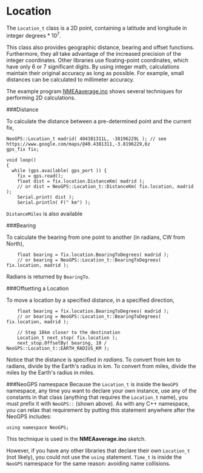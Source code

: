 Location
========
The `Location_t` class is a 2D point, containing a latitude and longitude in integer degrees * 10<sup>7</sup>.

This class also provides geographic distance, bearing and offset functions.  Furthermore, they all take advantage of the increased precision of the integer coordinates.  Other libraries use floating-point coordinates, which have only 6 or 7 significant digits.  By using integer math, calculations maintain their original accuracy as long as possible.  For example, small distances can be calculated to millimeter accuracy.

The example program [NMEAaverage.ino](/examples/NMEAaverage/NMEAaverage.ino) shows several techniques for performing 2D calculations.

###Distance

To calculate the distance between a pre-determined point and the current fix,

```
NeoGPS::Location_t madrid( 404381311L, -38196229L ); // see https://www.google.com/maps/@40.4381311,-3.8196229,6z
gps_fix fix;

void loop()
{
  while (gps.available( gps_port )) {
    fix = gps.read();
    float dist = fix.location.DistanceKm( madrid );
    // or dist = NeoGPS::Location_t::DistanceKm( fix.location, madrid );
    Serial.print( dist );
    Serial.println( F(" km") );
```

`DistanceMiles` is also available

###Bearing

To calculate the bearing from one point to another (in radians, CW from North),

```
    float bearing = fix.location.BearingToDegrees( madrid );
    // or bearing = NeoGPS::Location_t::BearingToDegrees( fix.location, madrid );
```
Radians is returned by `BearingTo`.

###Offsetting a Location

To move a location by a specified distance, in a specified direction,

```
    float bearing = fix.location.BearingToDegrees( madrid );
    // or bearing = NeoGPS::Location_t::BearingToDegrees( fix.location, madrid );
    
    // Step 10km closer to the destination
    Location_t next_stop( fix.location );
    next_stop.OffsetBy( bearing, 10 / NeoGPS::Location_t::EARTH_RADIUS_KM );
```
Notice that the distance is specified in *radians*.  To convert from km to radians, divide by the Earth's radius in km.  To convert from miles, divide the miles by the Earth's radius in miles.

###NeoGPS namespace
Because the `Location_t` is inside the `NeoGPS` namespace, any time you want to declare your own instance, use any of the constants in that class (anything that requires the `Location_t` name), you must prefix it with `NeoGPS::` (shown above).  As with any C++ namespace, you can relax that requirement by putting this statement anywhere after the NeoGPS includes:

```
using namespace NeoGPS;
```

This technique is used in the **NMEAaverage.ino** sketch.

However, if you have any other libraries that declare their own `Location_t` (not likely), you could not use the `using` statement.  `Time_t` is inside the `NeoGPS` namespace for the same reason: avoiding name collisions.
